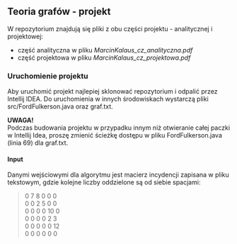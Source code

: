 <h2>Teoria grafów - projekt</h2>
W repozytorium znajdują się pliki z obu części projektu - analitycznej i projektowej:<br>

* część analityczna w pliku *MarcinKalaus_cz_analityczna.pdf*
* część projektowa w pliku *MarcinKalaus_cz_projektowa.pdf*

<h3>Uruchomienie projektu</h3>

Aby uruchomić projekt najlepiej sklonować repozytorium i odpalić przez Intellij IDEA.
Do uruchomienia w innych środowiskach wystarczą pliki src/FordFulkerson.java oraz graf.txt. <br>

**UWAGA!** <br>
Podczas budowania projektu w przypadku innym niż otwieranie całej paczki w Intellij Idea,
proszę zmienić ścieżkę dostępu w pliku FordFulkerson.java (linia 69) dla graf.txt.

<h4>Input</h4>
Danymi wejściowymi dla algorytmu jest macierz incydencji zapisana w pliku tekstowym, gdzie kolejne liczby oddzielone są od siebie spacjami:

>0 7 8 0 0 0<br>
>0 0 2 5 0 0<br>
>0 0 0 0 10 0<br>
>0 0 0 0 2 3<br>
>0 0 0 0 0 12<br>
>0 0 0 0 0 0<br>
